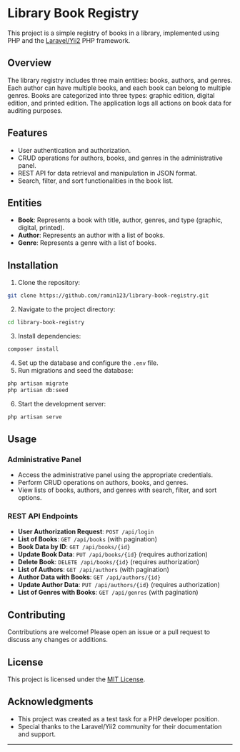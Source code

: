 # Library Book Registry

This project is a simple registry of books in a library, implemented using PHP and the [Laravel/Yii2](https://laravel.com/docs) PHP framework.

## Overview

The library registry includes three main entities: books, authors, and genres. Each author can have multiple books, and each book can belong to multiple genres. Books are categorized into three types: graphic edition, digital edition, and printed edition. The application logs all actions on book data for auditing purposes.

## Features

- User authentication and authorization.
- CRUD operations for authors, books, and genres in the administrative panel.
- REST API for data retrieval and manipulation in JSON format.
- Search, filter, and sort functionalities in the book list.

## Entities

- **Book**: Represents a book with title, author, genres, and type (graphic, digital, printed).
- **Author**: Represents an author with a list of books.
- **Genre**: Represents a genre with a list of books.

## Installation

1. Clone the repository:
```bash
git clone https://github.com/ramin123/library-book-registry.git
```
2. Navigate to the project directory:
```bash
cd library-book-registry
```
3. Install dependencies:
```bash
composer install
```
4. Set up the database and configure the `.env` file.
5. Run migrations and seed the database:
```bash
php artisan migrate
php artisan db:seed
```
6. Start the development server:
```bash
php artisan serve
```

## Usage

### Administrative Panel

- Access the administrative panel using the appropriate credentials.
- Perform CRUD operations on authors, books, and genres.
- View lists of books, authors, and genres with search, filter, and sort options.

### REST API Endpoints

- **User Authorization Request**: `POST /api/login`
- **List of Books**: `GET /api/books` (with pagination)
- **Book Data by ID**: `GET /api/books/{id}`
- **Update Book Data**: `PUT /api/books/{id}` (requires authorization)
- **Delete Book**: `DELETE /api/books/{id}` (requires authorization)
- **List of Authors**: `GET /api/authors` (with pagination)
- **Author Data with Books**: `GET /api/authors/{id}`
- **Update Author Data**: `PUT /api/authors/{id}` (requires authorization)
- **List of Genres with Books**: `GET /api/genres` (with pagination)

## Contributing

Contributions are welcome! Please open an issue or a pull request to discuss any changes or additions.

## License

This project is licensed under the [MIT License](LICENSE).

## Acknowledgments

- This project was created as a test task for a PHP developer position.
- Special thanks to the Laravel/Yii2 community for their documentation and support.

---
